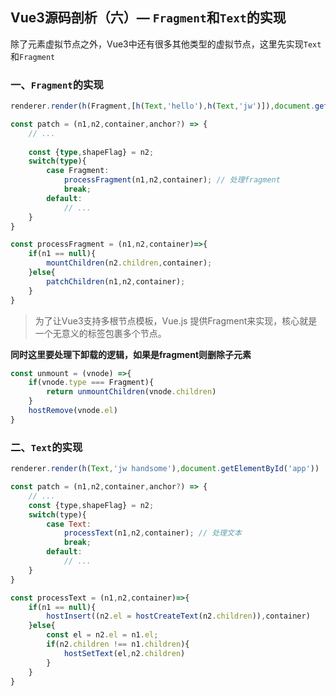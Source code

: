 ## Vue3源码剖析（六）— `Fragment`和`Text`的实现

除了元素虚拟节点之外，Vue3中还有很多其他类型的虚拟节点，这里先实现`Text`和`Fragment`

### 一、`Fragment`的实现

```typescript
renderer.render(h(Fragment,[h(Text,'hello'),h(Text,'jw')]),document.getElementById('app'))
```

```typescript
const patch = (n1,n2,container,anchor?) => {
    // ...
  
    const {type,shapeFlag} = n2;
    switch(type){
        case Fragment:
            processFragment(n1,n2,container); // 处理fragment
            break;
        default:
            // ...
    }
}
```

```js
const processFragment = (n1,n2,container)=>{
    if(n1 == null){ 
        mountChildren(n2.children,container);
    }else{
        patchChildren(n1,n2,container);
    }
}
```

> 为了让Vue3支持多根节点模板，Vue.js 提供Fragment来实现，核心就是一个无意义的标签包裹多个节点。

**同时这里要处理下卸载的逻辑，如果是fragment则删除子元素**

```js
const unmount = (vnode) =>{
    if(vnode.type === Fragment){
        return unmountChildren(vnode.children)
    }
    hostRemove(vnode.el)
}
```

### 二、`Text`的实现

```js
renderer.render(h(Text,'jw handsome'),document.getElementById('app'))
```

```js
const patch = (n1,n2,container,anchor?) => {
    // ...
    const {type,shapeFlag} = n2;
    switch(type){
        case Text:
            processText(n1,n2,container); // 处理文本
            break;
        default:
            // ...
    }
}
```

```js
const processText = (n1,n2,container)=>{
    if(n1 == null){
        hostInsert((n2.el = hostCreateText(n2.children)),container)
    }else{
        const el = n2.el = n1.el;
        if(n2.children !== n1.children){
            hostSetText(el,n2.children)
        }
    }
}
```